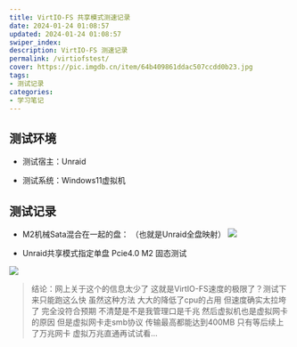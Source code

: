 ```yaml
---
title: VirtIO-FS 共享模式测速记录
date: 2024-01-24 01:08:57
updated: 2024-01-24 01:08:57
swiper_index: 
description: VirtIO-FS 测速记录
permalink: /virtiofstest/
cover: https://pic.imgdb.cn/item/64b409861ddac507ccdd0b23.jpg
tags: 
- 测试记录
categories: 
- 学习笔记
---
```

## 测试环境
- 测试宿主：Unraid

- 测试系统：Windows11虚拟机

## 测试记录

- M2机械Sata混合在一起的盘：
（也就是Unraid全盘映射）
![](https://pic.imgdb.cn/item/64b4096e1ddac507ccdc67ca.jpg)

- Unraid共享模式指定单盘 Pcie4.0 M2 固态测试

![](https://pic.imgdb.cn/item/64b409861ddac507ccdd0b23.jpg)


> 结论：网上关于这个的信息太少了 这就是VirtIO-FS速度的极限了？测试下来只能跑这么快 虽然这种方法 大大的降低了cpu的占用 但速度确实太拉垮了 完全没符合预期 不清楚是不是我管理口是千兆 然后虚拟机也是虚拟网卡的原因 但是虚拟网卡走smb协议 传输最高都能达到400MB 只有等后续上了万兆网卡 虚拟万兆直通再试试看...